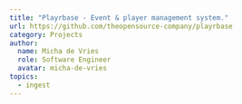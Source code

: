 ```yaml
---
title: "Playrbase - Event & player management system."
url: https://github.com/theopensource-company/playrbase
category: Projects
author:
  name: Micha de Vries
  role: Software Engineer
  avatar: micha-de-vries
topics:
  - ingest
---
```


